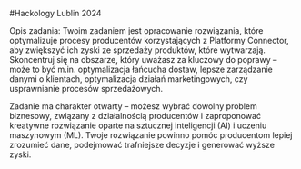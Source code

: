 #Hackology Lublin 2024

Opis zadania:
Twoim zadaniem jest opracowanie rozwiązania, które optymalizuje procesy producentów
korzystających z Platformy Connector, aby zwiększyć ich zyski ze sprzedaży produktów,
które wytwarzają. Skoncentruj się na obszarze, który uważasz za kluczowy do poprawy –
może to być m.in. optymalizacja łańcucha dostaw, lepsze zarządzanie danymi o klientach,
optymalizacja działań marketingowych, czy usprawnianie procesów sprzedażowych.

Zadanie ma charakter otwarty – możesz wybrać dowolny problem biznesowy, związany z
działalnością producentów i zaproponować kreatywne rozwiązanie oparte na sztucznej
inteligencji (AI) i uczeniu maszynowym (ML). Twoje rozwiązanie powinno pomóc
producentom lepiej zrozumieć dane, podejmować trafniejsze decyzje i generować wyższe
zyski.
